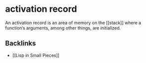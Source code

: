 # activation record

An activation record is an area of memory on the [[stack]] where a function&rsquo;s arguments, among other things, are initialized.


<a id="org62c3754"></a>

## Backlinks

-   [[Lisp in Small Pieces]]
